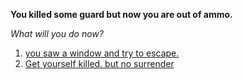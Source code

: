 **You killed some guard but now you are out of ammo.**

_What will you do now?_

1. [you saw a window and try to escape.](../begin-journey.md)
2. [Get yourself killed. but no surrender](../begin-journey.md)
